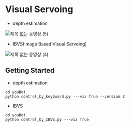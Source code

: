 # Visual Servoing
- depth estimation
  
![제목 없는 동영상 (5)](https://github.com/user-attachments/assets/2f164e54-e776-487b-a823-086f2bb6618f)

- IBVS(Image Based Visual Servoing)
  
![제목 없는 동영상 (4)](https://github.com/user-attachments/assets/234de17e-9b2a-4dea-b433-61f71cc7f19c)

## Getting Started
- depth estimation
```
cd youBot
python control_by_keyboard.py ---viz True --version 2
```

- IBVS
```
cd youBot
python control_by_IBVS.py ---viz True 
```
